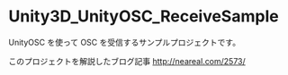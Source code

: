 # Unity3D_UnityOSC_ReceiveSample

UnityOSC を使って OSC を受信するサンプルプロジェクトです。

このプロジェクトを解説したブログ記事
http://neareal.com/2573/
